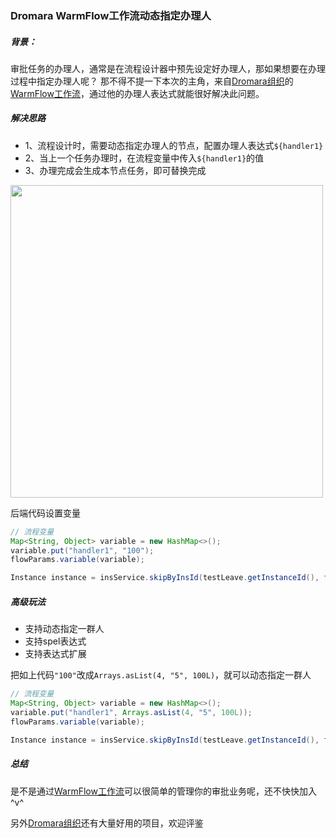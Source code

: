### Dromara WarmFlow工作流动态指定办理人

##### 背景：

审批任务的办理人，通常是在流程设计器中预先设定好办理人，那如果想要在办理过程中指定办理人呢？
那不得不提一下本次的主角，来自[Dromara组织](https://dromara.org.cn/)的[WarmFlow工作流](https://gitee.com/dromara/warm-flow)，通过他的办理人表达式就能很好解决此问题。



##### 解决思路

- 1、流程设计时，需要动态指定办理人的节点，配置办理人表达式`${handler1}`
- 2、当上一个任务办理时，在流程变量中传入`${handler1}`的值
- 3、办理完成会生成本节点任务，即可替换完成  



<img src="https://foruda.gitee.com/images/1734589294761157636/ac74e327_2218307.png" width="500" />

后端代码设置变量

```java
// 流程变量
Map<String, Object> variable = new HashMap<>();
variable.put("handler1", "100");
flowParams.variable(variable);

Instance instance = insService.skipByInsId(testLeave.getInstanceId(), flowParams);
```



##### 高级玩法

- 支持动态指定一群人
- 支持spel表达式
- 支持表达式扩展



把如上代码`"100"`改成`Arrays.asList(4, "5", 100L)`，就可以动态指定一群人

```java
// 流程变量
Map<String, Object> variable = new HashMap<>();
variable.put("handler1", Arrays.asList(4, "5", 100L));
flowParams.variable(variable);

Instance instance = insService.skipByInsId(testLeave.getInstanceId(), flowParams);
```



##### 总结

是不是通过[WarmFlow工作流](https://gitee.com/dromara/warm-flow)可以很简单的管理你的审批业务呢，还不快快加入^v^

另外[Dromara组织](https://dromara.org.cn/)还有大量好用的项目，欢迎评鉴
